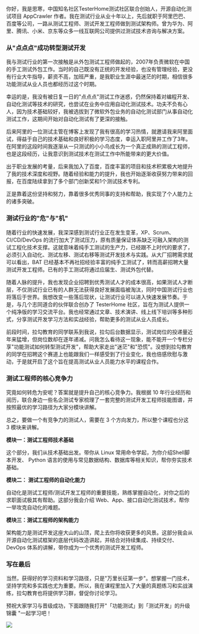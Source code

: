 你好，我是思寒，中国知名社区TesterHome测试社区联合创始人，开源自动化测试项目 AppCrawler 作者。我在测试行业从业十年以上，先后就职于阿里巴巴、百度等公司，一路从测试工程师、测试开发工程师做到测试架构师。曾为华为、阿里、腾讯、小米、京东等众多一线互联网公司提供过测试技术咨询与解决方案。

### 从"点点点"成功转型测试开发

我与测试行业的第一次接触是从外包测试工程师做起的，2007年负责微软在中国的手工测试外包工作。当时的自己既没有正统的开发经验，也没有管理经验，更没有行业大牛指导，薪资不高，加班严重，是我职业生涯中最迷茫的时期，相信很多功能测试从业人员也都经历过这个时期。

幸运的是，我没有被日复一日的"点点点"测试工作迷惑，仍然保持着对编程开发、自动化测试等技术的研究，也尝试在业务中应用自动化测试技术。功夫不负有心人，因为技术基础较好，我被选拔到了微软外包业务的自动化测试部门从事自动化测试工作，这期间开始对自动化测试有了更深的接触。

后来阿里的一位测试主管在博客上发现了我有很高的学习热情，就邀请我来阿里面试，得益于自己的技术基础和良好积极的学习态度，幸运入职阿里并工作了3年。在阿里的这段时间我逐渐从一只测试的小小鸟成长为一个真正成熟的测试工程师，也是这段经历，让我意识到测试技术在测试工作中所能带来的更大价值。

出于职业发展的考量，后来我加入了百度，百度丰富的项目和技术积累极大地提升了我的技术深度和视野。随着经验和能力的提升，我也开始逐渐收获努力带来的回报，在百度陆续拿到了多个部门创新奖和1个测试技术专利。

正是靠着这份坚持和努力，靠着很多优秀同事的支持和帮助，我实现了个人能力上的诸多突破。

### 测试行业的"危"与"机"

随着行业的快速发展，我深深感到测试行业正在发生变革，XP、Scrum、CI/CD/DevOps 的流行加大了测试压力，原有质量保证体系缺乏可融入架构的测试工程化技术支撑。这就意味着纯手工测试的生产力，已经跟不上时代的要求了，必须引入自动化、测试左移、测试右移等测试开发技术与实践。从大厂招聘需求就可以看出，BAT 已经基本不再社招经验丰富的纯手工测试了，转而高薪招聘大量测试开发工程师。已有的手工测试将通过应届生、测试外包代替。

随着人脉的提升，我也发现企业招聘到优秀测试人才的成本很高，如果测试人才断层，不仅测试行业已有的人群无法获得良好发展面临被淘汰，同时中国测试行业也将落后于世界。我想改变一些落后现状，让测试行业可以进入快速发展节奏。于是，与几个志同道合的伙伴联合创办了 TesterHome 社区，旨在为测试人提供一个纯净版的学习交流平台。我也经常通过文章、技术演讲、线上线下培训等多种形式，分享测试开发学习方法和实战经验，帮助更多的测试从业人员成长。

前段时间，拉勾教育的同学联系到我说，拉勾后台数据显示，测试岗位的投递量近年来猛增，但岗位数却在逐年递减。问我怎么看待这一现象，能不能开一个专栏分享"功能测试如何转型测试开发"，帮助大家走出"迷茫"和"恐慌"。没想到拉勾教育的同学在招聘这个赛道上也能跟我们一样感受到了行业变化，我也倍感欣慰与激动，于是就开启了这个旨在提高测试从业人员能力水平的课程合作。

### 测试工程师的核心竞争力

究竟如何转危为安呢？答案就是提升自己的核心竞争力。我根据 10 年行业经历和阅历，联合身边一些名企测试专家梳理了一套完整的测试开发工程师技能图谱，并按照最优的学习路径为大家分模块讲解。

总之，要做一个有竞争力的测试人，需要在 3 个方向发力，所以整个课程也分这 3 模块来讲解。

**模块一：测试工程师技术基础**

这个部分，我们从技术基础出发。带你从 Linux 常用命令学起，为你介绍Shell脚本开发、 Python 语言的使用与常见数据结构、数据库等相关知识，帮你夯实技术基础。

**模块二： 测试工程师的自动化能力**

自动化是测试工程师/测试开发工程师的重要技能，熟练掌握自动化，对你之后的求职面试极其有帮助。这部分我会介绍 Web、App、接口自动化测试技术，帮你一举攻克自动化的难题。

**模块三：测试工程师的架构能力**

架构能力是测试开发这座大山的山顶，爬上去你将收获更多的风景。这部分我会从开源自动化测试框架的底层代码改造讲起，并结合对持续集成、持续交付、DevOps 体系的讲解，带你成为一个优秀的测试开发工程师。

### 写在最后

当然，获得好的学习资料和学习路径，只是"万里长征第一步"。想掌握一门技术，坚持学完和多实践也尤为重要。所以，我在课程里加入了大量的真题练习和实战演练，拉勾教育也将提供学习群，督促你讨论学习。

预祝大家学习与晋级成功，下面跟随我打开"「功能测试」到「测试开发」的升级锦囊 "一起学习吧！

![](https://s0.lgstatic.com/i/image2/M01/B0/2F/CgotOV3mQ3KAOKNyAAcnjVlAgjQ212.png)

<br />

